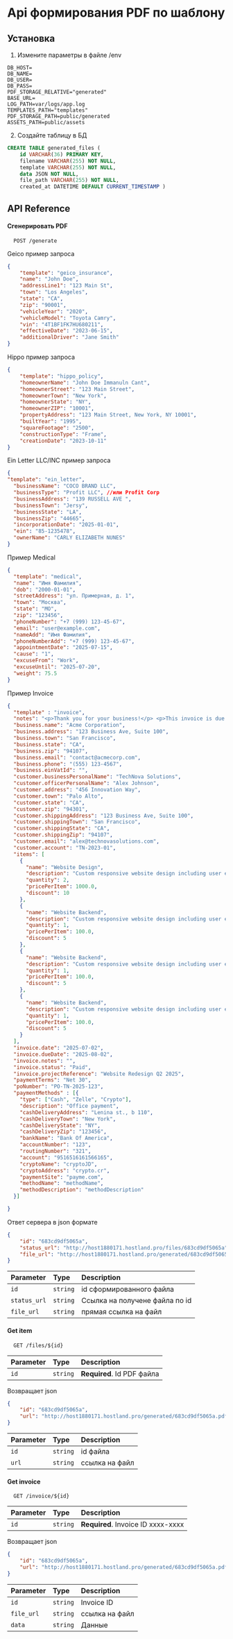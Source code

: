 
# Api формирования PDF по шаблону



## Установка

1. Измените параметры в файле /env

```env
DB_HOST=
DB_NAME=
DB_USER=
DB_PASS=
PDF_STORAGE_RELATIVE="generated"
BASE_URL=
LOG_PATH=var/logs/app.log
TEMPLATES_PATH="templates"
PDF_STORAGE_PATH=public/generated
ASSETS_PATH=public/assets
```
2. Создайте таблицу в БД

```sql
CREATE TABLE generated_files (
    id VARCHAR(36) PRIMARY KEY, 
    filename VARCHAR(255) NOT NULL,     
    template VARCHAR(255) NOT NULL,    
    data JSON NOT NULL,     
    file_path VARCHAR(255) NOT NULL,     
    created_at DATETIME DEFAULT CURRENT_TIMESTAMP )

```
## API Reference



#### Сгенерировать PDF

```http
  POST /generate
```

Geico пример запроса
```json
{
    "template": "geico_insurance",
    "name": "John Doe",
    "addressLine1": "123 Main St",
    "town": "Los Angeles",
    "state": "CA",
    "zip": "90001",
    "vehicleYear": "2020",
    "vehicleModel": "Toyota Camry",
    "vin": "4T1BF1FK7HU680211",
    "effectiveDate": "2023-06-15",
    "additionalDriver": "Jane Smith"
}
```


Hippo пример запроса
```json
{
    "template": "hippo_policy",
    "homeownerName": "John Doe Immanuln Cant",
    "homeownerStreet": "123 Main Street",
    "homeownerTown": "New York",
    "homeownerState": "NY",
    "homeownerZIP": "10001",
    "propertyAddress": "123 Main Street, New York, NY 10001",
    "builtYear": "1995",
    "squareFootage": "2500",
    "constructionType": "Frame",
    "creationDate": "2023-10-11"
}
```

Ein Letter LLC/INC пример запроса
```json
{
"template": "ein_letter",
  "businessName": "COCO BRAND LLC",
  "businessType": "Profit LLC", //или Profit Corp
  "businessAddress": "139 RUSSELL AVE ",
  "businessTown": "Jersy",
  "businessState": "LA",
  "businessZip": "44665",
  "incorporationDate": "2025-01-01",
  "ein": "85-1235478",
  "ownerName": "CARLY ELIZABETH NUNES"
}
```
Пример Medical

```json
{
  "template": "medical",
  "name": "Имя Фамилия",
  "dob": "2000-01-01",
  "streetAddress": "ул. Примерная, д. 1",
  "town": "Москва",
  "state": "МО",
  "zip": "123456",
  "phoneNumber": "+7 (999) 123-45-67",
  "email": "user@example.com",
  "nameAdd": "Имя Фамилия",
  "phoneNumberAdd": "+7 (999) 123-45-67",
  "appointmentDate": "2025-07-15",
  "cause": "1",
  "excuseFrom": "Work",
  "excuseUntil": "2025-07-20",
  "weight": 75.5
}
```

Пример Invoice

```json
{
  "template" : "invoice",
  "notes": "<p>Thank you for your business!</p> <p>This invoice is due within 30 days from the issue date. Pleasemake payment using one of the methodsbelow.Please include the invoice number in the payment eference</p>",
  "business.name": "Acme Corporation",
  "business.address": "123 Business Ave, Suite 100",
  "business.town": "San Francisco",
  "business.state": "CA",
  "business.zip": "94107",
  "business.email": "contact@acmecorp.com",
  "business.phone": "(555) 123-4567",
  "business.einVatId": "",
  "customer.businessPersonalName": "TechNova Solutions",
  "customer.officerPersonalName": "Alex Johnson",
  "customer.address": "456 Innovation Way",
  "customer.town": "Palo Alto",
  "customer.state": "CA",
  "customer.zip": "94301",
  "customer.shippingAddress": "123 Business Ave, Suite 100",
  "customer.shippingTown": "San Francisco",
  "customer.shippingState": "CA",
  "customer.shippingZip": "94107",
  "customer.email": "alex@technovasolutions.com",
  "customer.account": "TN-2023-01",
  "items": [
    {
      "name": "Website Design",
      "description": "Custom responsive website design including user experience research and mockups",
      "quantity": 2,
      "pricePerItem": 1000.0,
      "discount": 10
    },
    {
      "name": "Website Backend",
      "description": "Custom responsive website design including user experience research and mockups",
      "quantity": 1,
      "pricePerItem": 100.0,
      "discount": 5
    },
    {
      "name": "Website Backend",
      "description": "Custom responsive website design including user experience research and mockups",
      "quantity": 1,
      "pricePerItem": 100.0,
      "discount": 5
    },
    {
      "name": "Website Backend",
      "description": "Custom responsive website design including user experience research and mockups",
      "quantity": 1,
      "pricePerItem": 100.0,
      "discount": 5
    }
  ],
  "invoice.date": "2025-07-02",
  "invoice.dueDate": "2025-08-02",
  "invoice.notes": "",
  "invoice.status": "Paid",
  "invoice.projectReference": "Website Redesign Q2 2025",
  "paymentTerms": "Net 30",
  "poNumber": "PO-TN-2025-123",
  "paymentMethods" : [{
    "type": ["Cash", "Zelle", "Crypto"],
    "description": "Office payment",
    "cashDeliveryAddress": "Lenina st., b 110",
    "cashDeliveryTown": "New York",
    "cashDeliveryState": "NY",
    "cashDeliveryZip": "123456",
    "bankName": "Bank Of America",
    "accountNumber": "123",
    "routingNumber": "321",
    "account": "9516516161566165",
    "cryptoName": "cryptoJD",
    "cryptoAddress": "crypto.cr",
    "paymentSite": "payme.com",
    "methodName": "methodName",
    "methodDescription": "methodDescription"
  }]

}
```

Ответ сервера в json формате
```json
{
    "id": "683cd9df5065a",
    "status_url": "http://host1880171.hostland.pro/files/683cd9df5065a",
    "file_url": "http://host1880171.hostland.pro/generated/683cd9df5065a.pdf"
}
```

| Parameter | Type     | Description                       |
| :-------- | :------- | :-------------------------------- |
| `id`      | `string` | id сформированного файла |
| `status_url`| `string` | Ссылка на получене файла по id |
| `file_url`      | `string` | прямая ссылка на файл |

#### Get item

```http
  GET /files/${id}
```

| Parameter | Type     | Description                       |
| :-------- | :------- | :-------------------------------- |
| `id`      | `string` | **Required**. Id PDF файла |

Возвращает json
```json
{
    "id": "683cd9df5065a",
    "url": "http://host1880171.hostland.pro/generated/683cd9df5065a.pdf"
}
```
| Parameter | Type     | Description                       |
| :-------- | :------- | :-------------------------------- |
| `id`      | `string` | id файла |
| `url`      | `string` | ссылка на файл |

#### Get invoice

```http
  GET /invoice/${id}
```

| Parameter | Type     | Description                        |
| :-------- | :------- |:-----------------------------------|
| `id`      | `string` | **Required**. Invoice ID xxxx-xxxx |

Возвращает json
```json
{
    "id": "683cd9df5065a",
    "url": "http://host1880171.hostland.pro/generated/683cd9df5065a.pdf"
}
```
| Parameter  | Type     | Description    |
|:-----------| :------- |:---------------|
| `id`       | `string` | Invoice ID     |
| `file_url` | `string` | ссылка на файл |
| `data`     | `string` | Данные         |